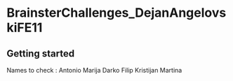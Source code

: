 # BrainsterChallenges_DejanAngelovskiFE11

## Getting started

Names to check :
Antonio
Marija
Darko
Filip
Kristijan
Martina
